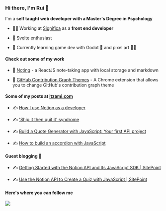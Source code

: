 ### Hi there, I'm Rui 👋

I'm a **self taught web developer with a Master's Degree in Psychology**

- 🧑‍💻 Working at [Significa](https://significa.co/) as a **front end developer**

- 👀 Svelte enthusiast

- 🧠 Currently learning game dev with Godot 🤖 and pixel art 🧑‍🎨

#### Check out some of my work

- 📝 [Noting](https://noting.netlify.app/) - a ReactJS note-taking app with local storage and markdown

- 🎨 [GitHub Contribution Graph Themes](https://chrome.google.com/webstore/detail/github-contribution-graph/bebaaldlfhkdlbfgmdmfjflfjjbooong) - A Chrome extension that allows you to change GitHub's contribution graph theme

#### Some of my posts at [itzami.com](https://itzami.com)

- ✍️ [How I use Notion as a developer](https://www.itzami.com/blog/how-i-use-notion-as-a-developer)

- ✍️ ['Ship it then quit it' syndrome](https://www.itzami.com/blog/ship-it-then-quit-it-syndrome)

- ✍️ [Build a Quote Generator with JavaScript: Your first API project](https://www.itzami.com/blog/build-a-quote-generator-with-javascript-your-first-api-project)

- ✍️ [How to build an accordion with JavaScript](https://www.itzami.com/blog/how-to-build-an-accordion-with-javascript)


#### Guest blogging 🥸

- ✍️ [Getting Started with the Notion API and Its JavaScript SDK | SitePoint](https://www.sitepoint.com/notion-api-javascript-sdk/)

- ✍️ [Use the Notion API to Create a Quiz with JavaScript | SitePoint](https://www.sitepoint.com/notion-api-javascript-quiz/)

#### Here's where you can follow me

[![](https://img.shields.io/badge/ItzaMi-blue?logo=twitter&style=flat-square)](https://twitter.com/HeyItzaMi)
